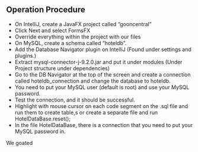 ## Operation Procedure
* On IntelliJ, create a JavaFX project called “gooncentral”
* Click Next and select FormsFX
* Override everything within the project with our files
* On MySQL, create a schema called “hoteldb”.
* Add the Database Navigator plugin on IntelliJ (Found under settings and plugins.)
* Extract mysql-connector-j-9.2.0.jar and put it under modules (Under Project structure under dependencies)
* Go to the DB Navigator at the top of the screen and create a connection called hoteldb_connection and change the database to hoteldb.
* You need to put your MySQL user (default is root) and use your MySQL password.
* Test the connection, and it should be successful.
* Highlight with mouse cursor on each code segment on the .sql file and run them to create table,s or create a separate file and run HotelDataBase.reset();
* In the file HotelDataBase, there is a connection that you need to put your MySQL password in.

We goated
